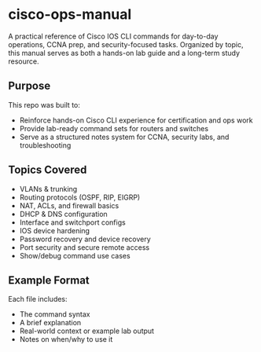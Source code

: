 # cisco-ops-manual

A practical reference of Cisco IOS CLI commands for day-to-day operations, CCNA prep, and security-focused tasks. Organized by topic, this manual serves as both a hands-on lab guide and a long-term study resource.

## Purpose

This repo was built to:

- Reinforce hands-on Cisco CLI experience for certification and ops work
- Provide lab-ready command sets for routers and switches
- Serve as a structured notes system for CCNA, security labs, and troubleshooting

## Topics Covered

- VLANs & trunking
- Routing protocols (OSPF, RIP, EIGRP)
- NAT, ACLs, and firewall basics
- DHCP & DNS configuration
- Interface and switchport configs
- IOS device hardening
- Password recovery and device recovery
- Port security and secure remote access
- Show/debug command use cases

## Example Format

Each file includes:
- The command syntax
- A brief explanation
- Real-world context or example lab output
- Notes on when/why to use it
